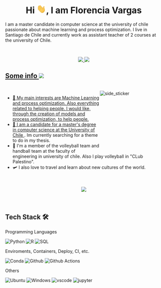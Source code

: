 

<h1 align="center">Hi <img src="https://raw.githubusercontent.com/ABSphreak/ABSphreak/master/gifs/Hi.gif" width="30px">, I am Florencia Vargas </h1>

I am a master candidate in computer science at the university of chile passionate about machine learning and process optimization. I live in Santiago de Chile and currently work as assistant teacher of 2 courses at the university of Chile.

</div>
<br>

<p align="center">
    <a href="https://www.linkedin.com/in/florencia-vargas-516a25271/">
        <img src="https://img.shields.io/badge/LinkedIn-0077B5?style=for-the-badge&logo=linkedin&logoColor=white"/>
    </a>
    <a href="mailto:florencia.vargas@ug.uchile.cl">
        <img src="https://img.shields.io/badge/Gmail-D14836?style=for-the-badge&logo=gmail&logoColor=white"/>
</p>

## Some info <img src="https://www.fightersgeneration.com/characters/dio-super.gif" width="30px">

<br>

<img align="right" width=200px height=200px alt="side_sticker" src="https://media.giphy.com/media/TEnXkcsHrP4YedChhA/giphy.gif" />

- 💙 My main interests are Machine Learning and process optimization. Also everything related to helping people. I would like, through the creation of models and process optimization, to help people.
- 🏫 I am a candidate for a master's degree in computer science at the [University of Chile ](https://www.dcc.uchile.cl/). Im currently searching for a theme to do in my thesis.
- 💪 I'm a member of the volleyball team and handball team at the faculty of engineering in university of chile. Also I play volleyball in "CLub Palestino".
- 🛩 I also love to travel and learn about new cultures of the world. 

<br>
<br>

<div align='center'>
<img src="https://github-readme-stats.vercel.app/api?username=FloVargas&count_private=true&show_icons=true&custom_title=Github&theme=chartreuse-dark&bg_color=0,000000,130F40&layout=compact&border_radius=8">
</div>

<br>
<br>

## Tech Stack 🛠

Programming Languages

![Python](https://img.shields.io/badge/Python-FFD43B?style=flat-square&logo=python&logoColor=blue)
![R](https://img.shields.io/badge/R-276DC3?style=flat-square&logo=R&logoColor=white)
![SQL](https://img.shields.io/badge/R-276DC3?style=flat-square&logo=R&logoColor=green)

Enviroments, Containers, Deploy, CI, etc.

![Conda](https://img.shields.io/badge/conda-342B029.svg?&style=flat-square&logo=anaconda&logoColor=white)
![Github](https://img.shields.io/badge/GitHub-100000?style=flat-square&logo=github&logoColor=white)
![Github Actions](https://img.shields.io/badge/GitHub_Actions-2088FF?style=flat-square&logo=github-actions&logoColor=white)

Others

![Ubuntu](https://img.shields.io/badge/Ubuntu-E95420?style=flat-square&logo=ubuntu&logoColor=white)
![Windows](https://img.shields.io/badge/Windows-0078D6?style=flat-square&logo=windows&logoColor=white)
![vscode](https://img.shields.io/badge/VSCode-0078D4?style=flat-square&logo=visual%20studio%20code&logoColor=white)
![jupyter](https://img.shields.io/badge/Jupyter-F37626.svg?&style=flat-square&logo=Jupyter&logoColor=white)
